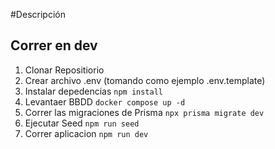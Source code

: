 #Descripción


## Correr en dev
1. Clonar Repositiorio
2. Crear archivo .env (tomando como ejemplo .env.template)
3. Instalar depedencias ```npm install```
4. Levantaer BBDD  ```docker compose up -d```
5. Correr las migraciones de Prisma ```npx prisma migrate dev```
6. Ejecutar Seed ```npm run seed```
6. Correr aplicacion ```npm run dev```
